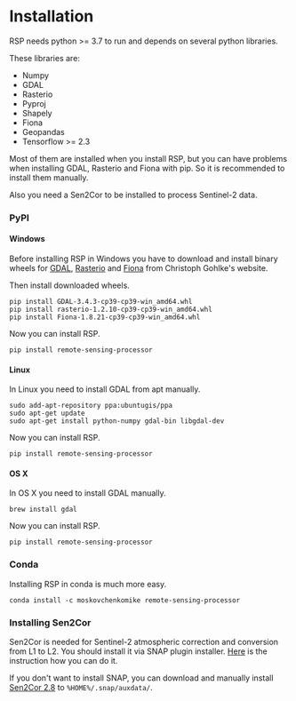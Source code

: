 # Installation

RSP needs python >= 3.7 to run and depends on several python libraries.

These libraries are:
- Numpy
- GDAL
- Rasterio
- Pyproj
- Shapely
- Fiona
- Geopandas
- Tensorflow >= 2.3

Most of them are installed when you install RSP, but you can have problems when installing GDAL, Rasterio and Fiona with pip. So it is recommended to install them manually.

Also you need a Sen2Cor to be installed to process Sentinel-2 data.

### PyPI

#### Windows

Before installing RSP in Windows you have to download and install binary wheels for [GDAL](http://www.lfd.uci.edu/~gohlke/pythonlibs/#gdal), [Rasterio](http://www.lfd.uci.edu/~gohlke/pythonlibs/#rasterio) and [Fiona](https://www.lfd.uci.edu/~gohlke/pythonlibs/#fiona) from Christoph Gohlke's website.

Then install downloaded wheels.
```
pip install GDAL-3.4.3-cp39-cp39-win_amd64.whl
pip install rasterio-1.2.10-cp39-cp39-win_amd64.whl
pip install Fiona-1.8.21-cp39-cp39-win_amd64.whl
```
Now you can install RSP.
```
pip install remote-sensing-processor
```

#### Linux
In Linux you need to install GDAL from apt manually.
```
sudo add-apt-repository ppa:ubuntugis/ppa
sudo apt-get update
sudo apt-get install python-numpy gdal-bin libgdal-dev
```
Now you can install RSP.
```
pip install remote-sensing-processor
```

#### OS X

In OS X you need to install GDAL manually.
```
brew install gdal
```
Now you can install RSP.
```
pip install remote-sensing-processor
```

### Conda

Installing RSP in conda is much more easy.
```
conda install -c moskovchenkomike remote-sensing-processor
```

### Installing Sen2Cor

Sen2Cor is needed for Sentinel-2 atmospheric correction and conversion from L1 to L2. You should install it via SNAP plugin installer. [Here](http://wiki.awf.forst.uni-goettingen.de/wiki/index.php/Installation_of_SNAP) is the instruction how you can do it.

If you don't want to install SNAP, you can download and manually install [Sen2Cor 2.8](http://step.esa.int/main/snap-supported-plugins/sen2cor/sen2cor_v2-8/) to `%HOME%/.snap/auxdata/`.
